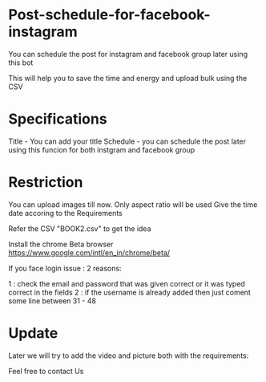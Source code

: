 # Post-schedule-for-facebook-instagram

You can schedule the post for instagram and facebook group later using this bot

This will help you to save the time and energy and upload bulk using the CSV

# Specifications

Title - You can add your title
Schedule - you can schedule the post later using this funcion for both instgram and facebook group

# Restriction

You can upload images till now.
Only aspect ratio will be used
Give the time date accoring to the Requirements

Refer the CSV "BOOK2.csv" to get the idea

Install the chrome Beta browser
https://www.google.com/intl/en_in/chrome/beta/

If you face login issue : 
2 reasons:

1 : check the email and password that was given correct or it was typed correct in the fields
2 : if the username is already added then just coment some line between 31 - 48

# Update

Later we will try to add the video and picture both with the requirements:

Feel free to contact Us
